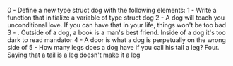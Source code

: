 0 - Define a new type struct dog with the following elements:
1 - Write a function that initialize a variable of type struct dog
2 - A dog will teach you unconditional love. If you can have that in your life, things won't be too bad
3 - . Outside of a dog, a book is a man's best friend. Inside of a dog it's too dark to read
mandator
4 - A door is what a dog is perpetually on the wrong side of
5 - How many legs does a dog have if you call his tail a leg? Four. Saying that a tail is a leg doesn't make it a leg

